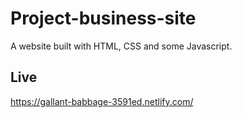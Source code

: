 # Project-business-site

A website built with HTML, CSS and some Javascript.

## Live

https://gallant-babbage-3591ed.netlify.com/
